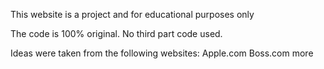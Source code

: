 This website is a project and for educational purposes only

The code is 100% original. No third part code used. 

Ideas were taken from the following websites: 
Apple.com 
Boss.com 
more